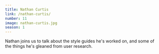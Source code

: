 ```yaml
---
title: Nathan Curtis
link: /nathan-curtis/
number: 11
image: nathan-curtis.jpg
season: 1
---
```


Nathan joins us to talk about the style guides he's worked on, and some of the things he's gleaned from user research.

